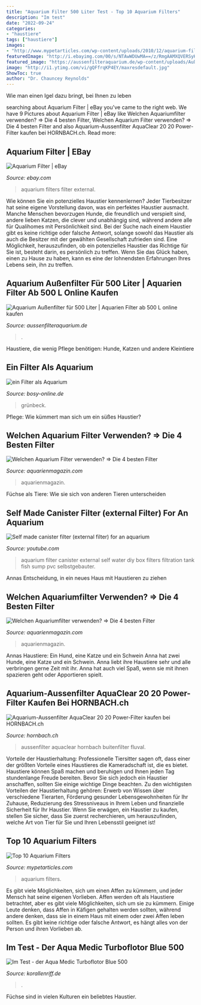 ```yaml
---
title: "Aquarium Filter 500 Liter Test - Top 10 Aquarium Filters"
description: "Im test"
date: "2022-09-24"
categories:
- "haustiere"
tags: ["haustiere"]
images:
- "http://www.mypetarticles.com/wp-content/uploads/2010/12/aquarium-filters.jpg"
featuredImage: "http://i.ebayimg.com/00/s/NTAwWDUwMA==/z/RmgAAMXQVERSyK5y/$_35.JPG?set_id=2"
featured_image: "https://aussenfilteraquarium.de/wp-content/uploads/Außenfilter_-aquarium_500L3-300x300.jpg"
image: "http://i1.ytimg.com/vi/gQFfrqKP4EY/maxresdefault.jpg"
ShowToc: true
author: "Dr. Chauncey Reynolds"
---
```



Wie man einen Igel dazu bringt, bei Ihnen zu leben

	

		
searching about Aquarium Filter | eBay you've came to the right web. We have 9 Pictures about Aquarium Filter | eBay like Welchen Aquariumfilter verwenden? ⇒ Die 4 besten Filter, Welchen Aquarium Filter verwenden? ⇒ Die 4 besten Filter and also Aquarium-Aussenfilter AquaClear 20 20 Power-Filter kaufen bei HORNBACH.ch. Read more:
		
    
## Aquarium Filter | EBay

<img loading=lazy src="http://i.ebayimg.com/00/s/NTAwWDUwMA==/z/RmgAAMXQVERSyK5y/$_35.JPG?set_id=2" onerror="this.onerror=null;this.src='https://tse4.mm.bing.net/th?id=OIP.xpoHEmthqXuEnPr0tHdxmgAAAA&amp;pid=15.1';" alt="Aquarium Filter | eBay">

_Source: ebay.com_

>aquarium filters filter external. 

	

Wie können Sie ein potenzielles Haustier kennenlernen?
Jeder Tierbesitzer hat seine eigene Vorstellung davon, was ein perfektes Haustier ausmacht. Manche Menschen bevorzugen Hunde, die freundlich und verspielt sind, andere lieben Katzen, die clever und unabhängig sind, während andere alle für Qualihomes mit Persönlichkeit sind.
Bei der Suche nach einem Haustier gibt es keine richtige oder falsche Antwort, solange sowohl das Haustier als auch die Besitzer mit der gewählten Gesellschaft zufrieden sind. Eine Möglichkeit, herauszufinden, ob ein potenzielles Haustier das Richtige für Sie ist, besteht darin, es persönlich zu treffen. Wenn Sie das Glück haben, einen zu Hause zu haben, kann es eine der lohnendsten Erfahrungen Ihres Lebens sein, ihn zu treffen.

    
## Aquarium Außenfilter Für 500 Liter | Aquarien Filter Ab 500 L Online Kaufen

<img loading=lazy src="https://aussenfilteraquarium.de/wp-content/uploads/Außenfilter_-aquarium_500L3-300x300.jpg" onerror="this.onerror=null;this.src='https://tse1.mm.bing.net/th?id=OIP.LWmDn6b8lsZyy_k6qFAblwAAAA&amp;pid=15.1';" alt="Aquarium Außenfilter für 500 Liter | Aquarien Filter ab 500 L online kaufen">

_Source: aussenfilteraquarium.de_

>. 

	

Haustiere, die wenig Pflege benötigen: Hunde, Katzen und andere Kleintiere

    
## Ein Filter Als Aquarium

<img loading=lazy src="http://www.bosy-online.de/Pfuschbilder/Filter_als_Aquarium/Aquarium-1.jpg" onerror="this.onerror=null;this.src='https://tse4.mm.bing.net/th?id=OIP._YcfUCR_sd6RkusAKD8qdwHaJQ&amp;pid=15.1';" alt="ein Filter als Aquarium">

_Source: bosy-online.de_

>grünbeck. 

	

Pflege: Wie kümmert man sich um ein süßes Haustier?

    
## Welchen Aquarium Filter Verwenden? ⇒ Die 4 Besten Filter

<img loading=lazy src="https://aquarienmagazin.com/wp-content/uploads/2016/04/aquarium-filter-488x355.png" onerror="this.onerror=null;this.src='https://tse3.mm.bing.net/th?id=OIP.CRHGCMnZu1k7vTYPbSejEAHaFY&amp;pid=15.1';" alt="Welchen Aquarium Filter verwenden? ⇒ Die 4 besten Filter">

_Source: aquarienmagazin.com_

>aquarienmagazin. 

	

Füchse als Tiere: Wie sie sich von anderen Tieren unterscheiden

    
## Self Made Canister Filter (external Filter) For An Aquarium

<img loading=lazy src="http://i1.ytimg.com/vi/gQFfrqKP4EY/maxresdefault.jpg" onerror="this.onerror=null;this.src='https://tse1.mm.bing.net/th?id=OIP.JUnVOZNBoqoKAOPbI1u-GAHaEK&amp;pid=15.1';" alt="Self made canister filter (external filter) for an aquarium">

_Source: youtube.com_

>aquarium filter canister external self water diy box filters filtration tank fish sump pvc selbstgebauter. 

	

Annas Entscheidung, in ein neues Haus mit Haustieren zu ziehen

    
## Welchen Aquariumfilter Verwenden? ⇒ Die 4 Besten Filter

<img loading=lazy src="https://aquarienmagazin.com/wp-content/uploads/2016/04/aquarium-filter.png" onerror="this.onerror=null;this.src='https://tse2.mm.bing.net/th?id=OIP.DF9Q3l-CdY1GHe0HIJSfXQHaFZ&amp;pid=15.1';" alt="Welchen Aquariumfilter verwenden? ⇒ Die 4 besten Filter">

_Source: aquarienmagazin.com_

>aquarienmagazin. 

	

Annas Haustiere: Ein Hund, eine Katze und ein Schwein
Anna hat zwei Hunde, eine Katze und ein Schwein. Anna liebt ihre Haustiere sehr und alle verbringen gerne Zeit mit ihr. Anna hat auch viel Spaß, wenn sie mit ihnen spazieren geht oder Apportieren spielt.

    
## Aquarium-Aussenfilter AquaClear 20 20 Power-Filter Kaufen Bei HORNBACH.ch

<img loading=lazy src="https://cdn.hornbach.ch/data/shop/D04/001/700/640/88/DV_8_2230491_01_4c_DE_20120712132042.jpg" onerror="this.onerror=null;this.src='https://tse2.mm.bing.net/th?id=OIP.ei9O032m6DvgrPUrjWZ2qwHaF7&amp;pid=15.1';" alt="Aquarium-Aussenfilter AquaClear 20 20 Power-Filter kaufen bei HORNBACH.ch">

_Source: hornbach.ch_

>aussenfilter aquaclear hornbach buitenfilter fluval. 

	

Vorteile der Haustierhaltung:
Professionelle Tiersitter sagen oft, dass einer der größten Vorteile eines Haustieres die Kameradschaft ist, die es bietet. Haustiere können Spaß machen und beruhigen und Ihnen jeden Tag stundenlange Freude bereiten. Bevor Sie sich jedoch ein Haustier anschaffen, sollten Sie einige wichtige Dinge beachten. Zu den wichtigsten Vorteilen der Haustierhaltung gehören: Erwerb von Wissen über verschiedene Tierarten, Förderung gesunder Lebensgewohnheiten für Ihr Zuhause, Reduzierung des Stressniveaus in Ihrem Leben und finanzielle Sicherheit für Ihr Haustier. Wenn Sie erwägen, ein Haustier zu kaufen, stellen Sie sicher, dass Sie zuerst recherchieren, um herauszufinden, welche Art von Tier für Sie und Ihren Lebensstil geeignet ist!

    
## Top 10 Aquarium Filters

<img loading=lazy src="http://www.mypetarticles.com/wp-content/uploads/2010/12/aquarium-filters.jpg" onerror="this.onerror=null;this.src='https://tse1.mm.bing.net/th?id=OIP.2u5nWgYgIbU-lsVP49vP1QHaFj&amp;pid=15.1';" alt="Top 10 Aquarium Filters">

_Source: mypetarticles.com_

>aquarium filters. 

	

Es gibt viele Möglichkeiten, sich um einen Affen zu kümmern, und jeder Mensch hat seine eigenen Vorlieben.
Affen werden oft als Haustiere betrachtet, aber es gibt viele Möglichkeiten, sich um sie zu kümmern. Einige Leute denken, dass Affen in Käfigen gehalten werden sollten, während andere denken, dass sie in einem Haus mit einem oder zwei Affen leben sollten. Es gibt keine richtige oder falsche Antwort, es hängt alles von der Person und ihren Vorlieben ab.

    
## Im Test - Der Aqua Medic Turboflotor Blue 500

<img loading=lazy src="https://www.korallenriff.de/imgThumbs/8788_5ad8522b0bc9c.jpg" onerror="this.onerror=null;this.src='https://tse4.mm.bing.net/th?id=OIP.03XuqfsOlog77kFodyjY_QHaD6&amp;pid=15.1';" alt="Im Test - der Aqua Medic Turboflotor Blue 500">

_Source: korallenriff.de_

>. 

	

Füchse sind in vielen Kulturen ein beliebtes Haustier.

